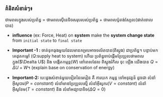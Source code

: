 

### គំនិតសំខាន់ៗ៖

ថាមពលក្នុងរបស់ប្រព័ន្ធ = ថាមពលស៊ីនេទិចសរុបរបស់ប្រព័ន្ធ  + ថាមពលប៉ូតង់ស្យែល(ផាត់ចោលបាន)

- **influence** (ex: Force, Heat) on **system** make the **system change state** from `initial state` to `final state`
- **Important -1 :** ចាត់ទុកធុងមួយដែលមានគម្របអាចចល័តបាន(ពិស្តុង) ជាប្រព័ន្ធ។ បន្ទាប់មកគេដុតកម្តៅ ($Q$:supply heat to system)
  ហើយ ប្រព័ន្ធចាប់ផ្តើមប្រែប្រួលថាមពលក្នុង($\Dealta U$)  និង បង្កើតកម្មន្ត($W$) នៅពេលដែល ពិស្តុងរំកិល ចុះ ឡើង យើងបាន $Q=\Delta U+W$។ 
  (explain base on conservation of energy)

- **Important-2:** បេះដូងសំខាន់មួយទៀតនៃមេរៀន គឺ ការយក កម្មន្ត ទៅអនុវត្តន៍ ដូចជា លំនាំអ៊ីសូបារ($P=constant$) លំនាំមាឌប្រែប្រួលស្មើ
  លំនាំអុីសូករ($V=constant$) លំនាំអ៊ីសូទែម($T=constant$) និង លំនាំអដ្យាបាទិច($\Delta Q = 0$)
